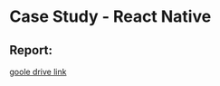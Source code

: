 # Case Study - React Native   

## Report:
[goole drive link](https://docs.google.com/document/d/1QGv__0xI6PyGEp_-t_GY5unyntnVQ-Y_TVNwn3O6cZg/edit?usp=sharing)

